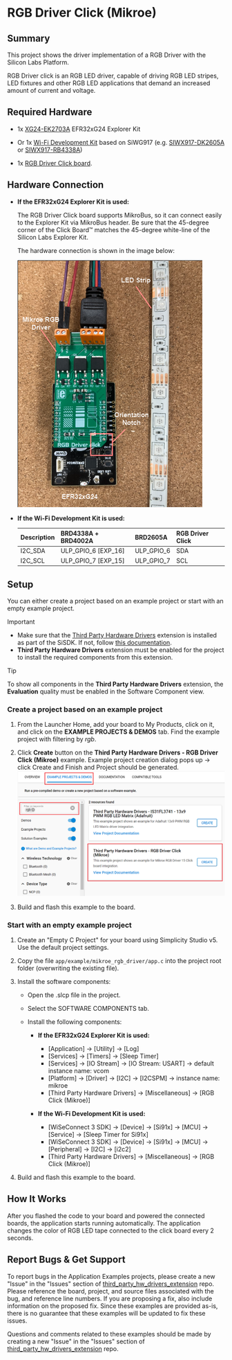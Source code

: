# RGB Driver Click (Mikroe) #

## Summary ##

This project shows the driver implementation of a RGB Driver with the Silicon Labs Platform.

RGB Driver click is an RGB LED driver, capable of driving RGB LED stripes, LED fixtures and other RGB LED applications that demand an increased amount of current and voltage.

## Required Hardware ##

- 1x [XG24-EK2703A](https://www.silabs.com/development-tools/wireless/efr32xg24-explorer-kit) EFR32xG24 Explorer Kit

- Or 1x [Wi-Fi Development Kit](https://www.silabs.com/development-tools/wireless/wi-fi) based on SiWG917 (e.g. [SIWX917-DK2605A](https://www.silabs.com/development-tools/wireless/wi-fi/siwx917-dk2605a-wifi-6-bluetooth-le-soc-dev-kit) or [SIWX917-RB4338A](https://www.silabs.com/development-tools/wireless/wi-fi/siwx917-rb4338a-wifi-6-bluetooth-le-soc-radio-board))

- 1x [RGB Driver Click board](https://www.mikroe.com/rgb-driver-click).

## Hardware Connection ##

- **If the EFR32xG24 Explorer Kit is used:**

  The RGB Driver Click board supports MikroBus, so it can connect easily to the Explorer Kit via MikroBus header. Be sure that the 45-degree corner of the Click Board™ matches the 45-degree white-line of the Silicon Labs Explorer Kit.

  The hardware connection is shown in the image below:

  ![board](image/hardware_connection.png)

- **If the Wi-Fi Development Kit is used:**

  | Description | BRD4338A + BRD4002A  | BRD2605A           | RGB Driver Click |
  | ----------- | -------------------  | ------------------ | ---------------- |
  | I2C_SDA     | ULP_GPIO_6 [EXP_16]  | ULP_GPIO_6         | SDA              |
  | I2C_SCL     | ULP_GPIO_7 [EXP_15]  | ULP_GPIO_7         | SCL              |

## Setup ##

You can either create a project based on an example project or start with an empty example project.

> [!IMPORTANT]
> - Make sure that the [Third Party Hardware Drivers](https://github.com/SiliconLabsSoftware/third_party_hw_drivers_extension) extension is installed as part of the SiSDK. If not, follow [this documentation](https://github.com/SiliconLabsSoftware/third_party_hw_drivers_extension/blob/master/README.md#how-to-add-to-simplicity-studio-ide).
> - **Third Party Hardware Drivers** extension must be enabled for the project to install the required components from this extension.

> [!TIP]
> To show all components in the **Third Party Hardware Drivers** extension, the **Evaluation** quality must be enabled in the Software Component view.

### Create a project based on an example project ###

1. From the Launcher Home, add your board to My Products, click on it, and click on the **EXAMPLE PROJECTS & DEMOS** tab. Find the example project with filtering by *rgb*.

2. Click **Create** button on the **Third Party Hardware Drivers - RGB Driver Click (Mikroe)** example. Example project creation dialog pops up -> click Create and Finish and Project should be generated.
![Create_example](image/create_example.png)

3. Build and flash this example to the board.

### Start with an empty example project ###

1. Create an "Empty C Project" for your board using Simplicity Studio v5. Use the default project settings.

2. Copy the file `app/example/mikroe_rgb_driver/app.c` into the project root folder (overwriting the existing file).

3. Install the software components:

    - Open the .slcp file in the project.

    - Select the SOFTWARE COMPONENTS tab.

    - Install the following components:

      - **If the EFR32xG24 Explorer Kit is used:**
        - [Application] → [Utility] → [Log]
        - [Services] → [Timers] → [Sleep Timer]
        - [Services] → [IO Stream] → [IO Stream: USART] → default instance name: vcom
        - [Platform] → [Driver] → [I2C] → [I2CSPM] → instance name: mikroe
        - [Third Party Hardware Drivers] → [Miscellaneous] → [RGB Click (Mikroe)]

      - **If the Wi-Fi Development Kit is used:**
        - [WiSeConnect 3 SDK] → [Device] → [Si91x] → [MCU] → [Service] → [Sleep Timer for Si91x]
        - [WiSeConnect 3 SDK] → [Device] → [Si91x] → [MCU] → [Peripheral] → [I2C] → [i2c2]
        - [Third Party Hardware Drivers] → [Miscellaneous] → [RGB Click (Mikroe)]

4. Build and flash this example to the board.

## How It Works ##

After you flashed the code to your board and powered the connected boards, the application starts running automatically.
The application changes the color of RGB LED tape connected to the click board every 2 seconds.

## Report Bugs & Get Support ##

To report bugs in the Application Examples projects, please create a new "Issue" in the "Issues" section of [third_party_hw_drivers_extension](https://github.com/SiliconLabsSoftware/third_party_hw_drivers_extension) repo. Please reference the board, project, and source files associated with the bug, and reference line numbers. If you are proposing a fix, also include information on the proposed fix. Since these examples are provided as-is, there is no guarantee that these examples will be updated to fix these issues.

Questions and comments related to these examples should be made by creating a new "Issue" in the "Issues" section of [third_party_hw_drivers_extension](https://github.com/SiliconLabsSoftware/third_party_hw_drivers_extension) repo.
